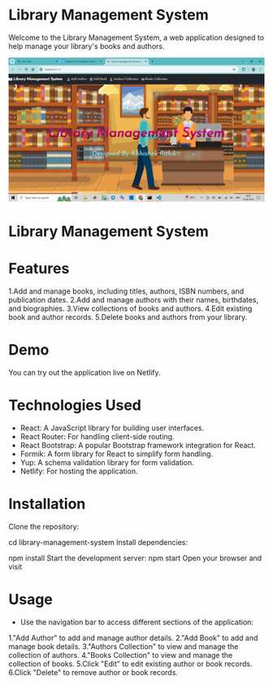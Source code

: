 # Library Management System
Welcome to the Library Management System, a web application designed to help manage your library's books and authors.

![alt text](image.png)

# Library Management System

# Features
1.Add and manage  books, including titles, authors, ISBN numbers, and publication dates.
2.Add and manage authors with their names, birthdates, and biographies.
3.View collections of books and authors.
4.Edit existing book and author records.
5.Delete books and authors from your library.
# Demo
You can try out the application live on Netlify.

# Technologies Used
* React: A JavaScript library for building user interfaces.
* React Router: For handling client-side routing.
* React Bootstrap: A popular Bootstrap framework integration for React.
* Formik: A form library for React to simplify form handling.
* Yup: A schema validation library for form validation.
* Netlify: For hosting the application.

# Installation
Clone the repository:

cd library-management-system
Install dependencies:

npm install
Start the development server:
npm start
Open your browser and visit 

# Usage
* Use the navigation bar to access different sections of the application:

1."Add Author" to add and manage author details.
2."Add Book" to add and manage book details.
3."Authors Collection" to view and manage the collection of authors.
4."Books Collection" to view and manage the collection of books.
5.Click "Edit" to edit existing author or book records.
6.Click "Delete" to remove author or book records.